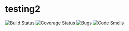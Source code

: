 # testing2
[![Build Status](https://travis-ci.org/brontik/testing2.svg?branch=master)](https://travis-ci.org/brontik/testing2)
[![Coverage Status](https://coveralls.io/repos/github/BRONTIK/testing2/badge.svg?branch=master)](https://coveralls.io/github/BRONTIK/testing2?branch=master)
[![Bugs](https://sonarcloud.io/api/project_badges/measure?project=BRONTIK_testing2&metric=bugs)](https://sonarcloud.io/dashboard?id=BRONTIK_testing2)
[![Code Smells](https://sonarcloud.io/api/project_badges/measure?project=BRONTIK_testing2&metric=code_smells)](https://sonarcloud.io/dashboard?id=BRONTIK_testing2)
